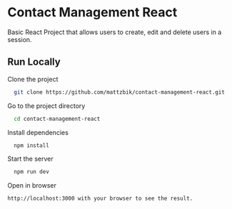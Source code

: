 # Contact Management React

Basic React Project that allows users to create, edit and delete users in a session.

## Run Locally

Clone the project

```bash
  git clone https://github.com/mattzbik/contact-management-react.git
```

Go to the project directory

```bash
  cd contact-management-react
```

Install dependencies

```bash
  npm install
```

Start the server

```bash
  npm run dev
```

Open in browser

```bash
http://localhost:3000 with your browser to see the result.
```
